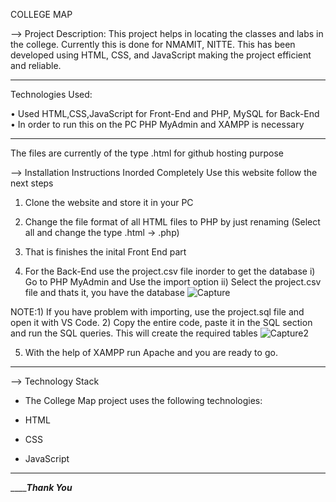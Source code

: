 COLLEGE MAP

--> Project Description:
    This project helps in locating the classes and labs in the college. Currently this is done for NMAMIT, NITTE.
    This has been developed using HTML, CSS, and JavaScript making the project efficient and reliable.

----------------------------------------------------------------------------------------------
  
Technologies Used:

  • Used HTML,CSS,JavaScript for Front-End and PHP, MySQL for Back-End
  • In order to run this on the PC PHP MyAdmin and XAMPP is necessary
  
---------------------------------------------------------------------------------------------
  
 The files are currently of the type .html for github hosting purpose

 --> Installation Instructions
     Inorded Completely Use this website follow the next steps
     
   1. Clone the website and store it in your PC
            
   2. Change the file format of all HTML files to PHP by just renaming (Select all and change the type .html -> .php)
            
   3. That is finishes the inital Front End part
            
   4. For the Back-End use the project.csv file inorder to get the database
               i) Go to PHP MyAdmin and Use the import option
               ii) Select the project.csv file and thats it, you have the database
               ![Capture](https://user-images.githubusercontent.com/96821629/212859325-ecfdefc9-428d-439c-942d-2d98893a4e58.JPG)
               
   NOTE:1) If you have problem with importing, use the project.sql file and open it with VS Code.
                    2) Copy the entire code, paste it in the SQL section and run the SQL queries. This will create the required tables
                    ![Capture2](https://user-images.githubusercontent.com/96821629/212860411-7e9aaf0b-7191-44fb-908c-7b98547ad5d2.JPG)
          
               
   5. With the help of XAMPP run Apache and you are ready to go.
--------------------------------------------------------------------------------------------

--> Technology Stack
- The College Map project uses the following technologies:

 - HTML
 - CSS
 - JavaScript
--------------------------------------------------------------------------------------------

_____________________________________________Thank You_________________________________________
  
